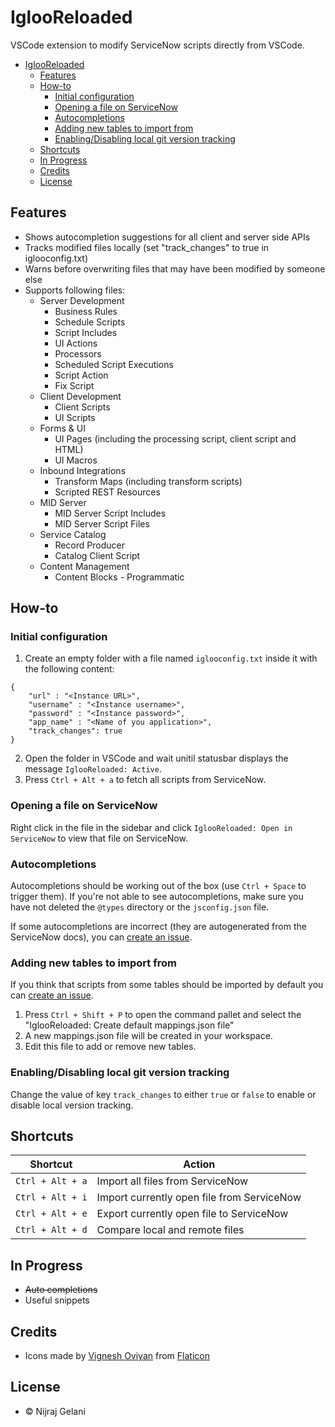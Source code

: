 # IglooReloaded

VSCode extension to modify ServiceNow scripts directly from VSCode.

- [IglooReloaded](#iglooreloaded)
  - [Features](#features)
  - [How-to](#how-to)
    - [Initial configuration](#initial-configuration)
    - [Opening a file on ServiceNow](#opening-a-file-on-servicenow)
    - [Autocompletions](#autocompletions)
    - [Adding new tables to import from](#adding-new-tables-to-import-from)
    - [Enabling/Disabling local git version tracking](#enablingdisabling-local-git-version-tracking)
  - [Shortcuts](#shortcuts)
  - [In Progress](#in-progress)
  - [Credits](#credits)
  - [License](#license)

## Features

- Shows autocompletion suggestions for all client and server side APIs
- Tracks modified files locally (set "track_changes" to true in iglooconfig.txt)
- Warns before overwriting files that may have been modified by someone else
- Supports following files:
  - Server Development
    - Business Rules
    - Schedule Scripts
    - Script Includes
    - UI Actions
    - Processors
    - Scheduled Script Executions
    - Script Action
    - Fix Script
  - Client Development
    - Client Scripts
    - UI Scripts
  - Forms & UI
    - UI Pages (including the processing script, client script and HTML)
    - UI Macros
  - Inbound Integrations
    - Transform Maps (including transform scripts)
    - Scripted REST Resources
  - MID Server
    - MID Server Script Includes
    - MID Server Script Files
  - Service Catalog
    - Record Producer
    - Catalog Client Script
  - Content Management
    - Content Blocks - Programmatic

## How-to

### Initial configuration

1. Create an empty folder with a file named `iglooconfig.txt` inside it with the
   following content:
```
{
    "url" : "<Instance URL>",
    "username" : "<Instance username>",
    "password" : "<Instance password>",
    "app_name" : "<Name of you application>",
    "track_changes": true
}
```
2. Open the folder in VSCode and wait unitil statusbar displays the message
   `IglooReloaded: Active`.
3. Press `Ctrl + Alt + a` to fetch all scripts from ServiceNow.

### Opening a file on ServiceNow

Right click in the file in the sidebar and click
`IglooReloaded: Open in ServiceNow` to view that file on ServiceNow.

### Autocompletions

Autocompletions should be working out of the box (use `Ctrl + Space` to trigger
them). If you're not able to see autocompletions, make sure you have not deleted
the `@types` directory or the `jsconfig.json` file.

If some autocompletions are incorrect (they are autogenerated from the
ServiceNow docs), you can
[create an issue](https://github.com/GelaniNijraj/IglooReloaded/issues).

### Adding new tables to import from

If you think that scripts from some tables should be imported by default you can
[create an issue](https://github.com/GelaniNijraj/IglooReloaded/issues).

1. Press `Ctrl + Shift + P` to open the command pallet and select the
   "IglooReloaded: Create default mappings.json file"
2. A new mappings.json file will be created in your workspace.
3. Edit this file to add or remove new tables.

### Enabling/Disabling local git version tracking

Change the value of key `track_changes` to either `true` or `false` to enable or
disable local version tracking.


## Shortcuts

| Shortcut         | Action                                     |
|------------------|--------------------------------------------|
| `Ctrl + Alt + a` | Import all files from ServiceNow           |
| `Ctrl + Alt + i` | Import currently open file from ServiceNow |
| `Ctrl + Alt + e` | Export currently open file to ServiceNow   |
| `Ctrl + Alt + d` | Compare local and remote files             |

## In Progress

- ~~Auto completions~~
- Useful snippets

## Credits
- Icons made by [Vignesh Oviyan](https://www.flaticon.com/authors/vignesh-oviyan) from [Flaticon](https://www.flaticon.com/)

## License
- &copy; Nijraj Gelani